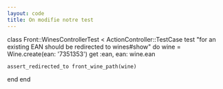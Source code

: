 ```yaml
---
layout: code
title: On modifie notre test
---
```


class Front::WinesControllerTest < ActionController::TestCase
  test "for an existing EAN should be redirected to wines#show" do
    wine = Wine.create(ean: '7351353')
    get :ean, ean: wine.ean

    assert_redirected_to front_wine_path(wine)
  end
end